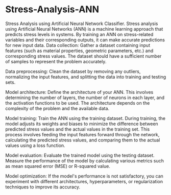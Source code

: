 # Stress-Analysis-ANN
Stress Analysis using Artificial Neural Network Classifier. Stress analysis using Artificial Neural Networks (ANN) is a machine learning approach that predicts stress levels in systems. By training an ANN on stress-related variables and their corresponding outputs, it can make accurate predictions for new input data. 
Data collection: Gather a dataset containing input features (such as material properties, geometric parameters, etc.) and corresponding stress values. The dataset should have a sufficient number of samples to represent the problem accurately.

Data preprocessing: Clean the dataset by removing any outliers, normalizing the input features, and splitting the data into training and testing sets.

Model architecture: Define the architecture of your ANN. This involves determining the number of layers, the number of neurons in each layer, and the activation functions to be used. The architecture depends on the complexity of the problem and the available data.

Model training: Train the ANN using the training dataset. During training, the model adjusts its weights and biases to minimize the difference between predicted stress values and the actual values in the training set. This process involves feeding the input features forward through the network, calculating the predicted stress values, and comparing them to the actual values using a loss function.

Model evaluation: Evaluate the trained model using the testing dataset. Measure the performance of the model by calculating various metrics such as mean squared error (MSE) or R-squared value.

Model optimization: If the model's performance is not satisfactory, you can experiment with different architectures, hyperparameters, or regularization techniques to improve its accuracy.
